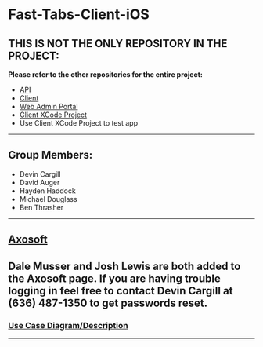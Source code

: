 # Fast-Tabs-Client-iOS
## THIS IS NOT THE ONLY REPOSITORY IN THE PROJECT:
**Please refer to the other repositories for the entire project:**
* [API](https://github.com/dcargs/Fast-Tabs-API)
* [Client](https://github.com/dcargs/Fast-Tabs-Client)
* [Web Admin Portal](https://github.com/dcargs/Fast-Tabs-Web-Admin)
* [Client XCode Project](https://github.com/dcargs/Fast-Tabs-Client-iOS)
* Use Client XCode Project to test app
---
## Group Members:
* Devin Cargill
* David Auger
* Hayden Haddock
* Michael Douglass
* Ben Thrasher
---
## [Axosoft](https://cargilldevin.axosoft.com/)
Dale Musser and Josh Lewis are both added to the Axosoft page. If you are having trouble logging in feel free to contact Devin Cargill at (636) 487-1350 to get passwords reset.
---
### [Use Case Diagram/Description](https://docs.google.com/document/d/e/2PACX-1vSY2f98evuaE9QQWUO8jKhkHwLQrC-U-UsUdY17bmCLJzM2Kh4VBPG9K-OF-w8qk-91qf2Vd48AksT8/pub)
---
